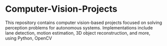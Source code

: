 # Computer-Vision-Projects
This repository contains computer vision-based projects focused on solving perception problems for autonomous systems. Implementations include lane detection, motion estimation, 3D object reconstruction, and more, using Python, OpenCV
